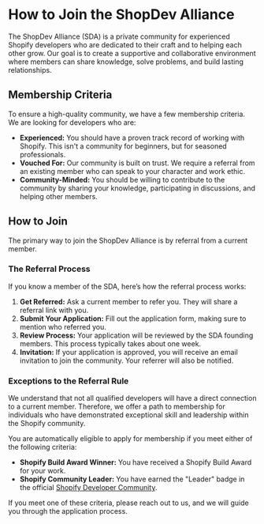 # How to Join the ShopDev Alliance

The ShopDev Alliance (SDA) is a private community for experienced Shopify developers who are dedicated to their craft and to helping each other grow. Our goal is to create a supportive and collaborative environment where members can share knowledge, solve problems, and build lasting relationships.

## Membership Criteria

To ensure a high-quality community, we have a few membership criteria. We are looking for developers who are:

*   **Experienced:** You should have a proven track record of working with Shopify. This isn't a community for beginners, but for seasoned professionals.
*   **Vouched For:** Our community is built on trust. We require a referral from an existing member who can speak to your character and work ethic.
*   **Community-Minded:** You should be willing to contribute to the community by sharing your knowledge, participating in discussions, and helping other members.

## How to Join

The primary way to join the ShopDev Alliance is by referral from a current member.

### The Referral Process

If you know a member of the SDA, here’s how the referral process works:

1.  **Get Referred:** Ask a current member to refer you. They will share a referral link with you.
2.  **Submit Your Application:** Fill out the application form, making sure to mention who referred you.
3.  **Review Process:** Your application will be reviewed by the SDA founding members. This process typically takes about one week.
4.  **Invitation:** If your application is approved, you will receive an email invitation to join the community. Your referrer will also be notified.

### Exceptions to the Referral Rule

We understand that not all qualified developers will have a direct connection to a current member. Therefore, we offer a path to membership for individuals who have demonstrated exceptional skill and leadership within the Shopify community.

You are automatically eligible to apply for membership if you meet either of the following criteria:

*   **Shopify Build Award Winner:** You have received a Shopify Build Award for your work.
*   **Shopify Community Leader:** You have earned the "Leader" badge in the official [Shopify Developer Community](https://community.shopify.dev/).

If you meet one of these criteria, please reach out to us, and we will guide you through the application process.
